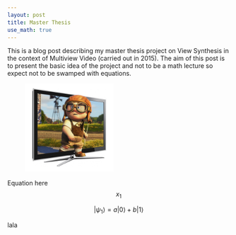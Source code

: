 ```yaml
---
layout: post
title: Master Thesis
use_math: true
---
```


This is a blog post describing my master thesis project on View Synthesis in the context of Multiview Video \(carried out in 2015\). The aim of this post is to present the basic idea of the project and not to be a math lecture so expect not to be swamped with equations.
<figure><img src="/images/3dtv.jpg" alt="Drawing" style="width: 200px;"/></figure>

Equation here $$x_1$$

$$
   |\psi_1\rangle = a|0\rangle + b|1\rangle
$$

lala

